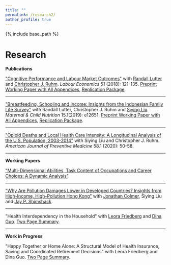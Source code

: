 ```yaml
---
title: ""
permalink: /research2/
author_profile: true
---
```


{% include base_path %}

Research
===
<!--- **Pledge** -->

<!--- For all published papers, I provide all publicly available datasets, data cleaning code and analysis code. I will try my best to make the files user-friendly. The goal is that anyone reasonably educated in economics, statistics and basic coding (e.g. a second year Econ PhD student) could precisely replicate all published results from scratch. In case of restricted datasets, my coauthors and I will provide instructions on how to obtain them. -->
**Publications**

["Cognitive Performance and Labour Market Outcomes"](https://www.sciencedirect.com/science/article/pii/S0927537117303329)
with [Randall Lutter](https://batten.virginia.edu/school/people/randall-lutter) and [Christopher J. Ruhm](https://batten.virginia.edu/school/people/christopher-j-ruhm). *Labour Economics* 51 (2018): 121-135. [Preprint Working Paper with All Appendices](https://www.dropbox.com/s/0599h9ykeoduivt/Cognitive%20Performance%20%26%20Labor%20Mkt%20Outcomes%20IZA_fin.pdf?dl=0), [Replication Package](https://www.dropbox.com/sh/xff0m2polmqj7zh/AADgm3bYupjePWHuvW9XhtQIa?dl=0).

---

["Breastfeeding, Schooling and Income: Insights from the Indonesian Family Life Survey"](https://onlinelibrary.wiley.com/doi/abs/10.1111/mcn.12651) with Randall Lutter, Christopher J. Ruhm and [Siying Liu](https://siyingl.github.io/). *Maternal & Child Nutrition* 15.1(2019): e12651. [Preprint Working Paper with All Appendices](https://www.dropbox.com/s/vobvg4k5l4gr7bg/BF_Indonesia_Fin.pdf?dl=0), [Replication Package](https://www.dropbox.com/sh/v8fkgrjwvfdaoxa/AAAwFO3CCGAygl7tEIVpsfVDa?dl=0).

---

["Opioid Deaths and Local Health Care Intensity: A Longitudinal Analysis of the U.S. Population, 2003-2014"](https://www.sciencedirect.com/science/article/pii/S0749379719304143) with Siying Liu and Christopher J. Ruhm. *American Journal of Preventive Medicine* 58.1 (2020): 50-58.

---

**Working Papers**

["Multi-Dimensional Abilities, Task Content of Occupations and Career Choices: A Dynamic Analysis"](https://www.dropbox.com/s/gh979x30ursr3al/NBER_draft_Lin.pdf?dl=0).

---

["Why Are Pollution Damages Lower in Developed Countries? Insights from High-Income, High-Pollution Hong Kong”](https://www.dropbox.com/s/vhqr6a9wdg137al/Hong_Kong_Pollution_Paper_June_2020.pdf?dl=0) with [Jonathan Colmer](http://economics.virginia.edu/people/profile/jmc4qg), Siying Liu and [Jay P. Shimshack](https://batten.virginia.edu/school/people/jay-shimshack).

---

"Health Interdependency in the Household" with [Leora Friedberg](http://economics.virginia.edu/people/profile/lfriedberg) and [Dina Guo](https://dinaguo.weebly.com/). [Two Page Summary](https://www.dropbox.com/s/tfmpv0rffm4i25e/Abstract%201_Health%20Interdependency%20in%20the%20Household.pdf?dl=0).

---

**Work in Progress**

"Happy Together or Home Alone: A Structural Model of Health Insurance, Saving and Coordinated Retirement Decisions" with Leora Friedberg and Dina Guo. [Two Page Summary](https://www.dropbox.com/s/rr3dl8ykk72wqlo/Abstract%202_Friedberg_Guo_Lin.pdf?dl=0).

